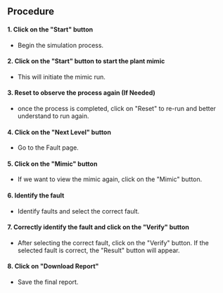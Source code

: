 ## Procedure

#### 1.	Click on the "Start" button
- Begin the simulation process.

#### 2.	Click on the "Start" button to start the plant mimic
- This will initiate the mimic run.

#### 3.	Reset to observe the process again (If Needed)
- once the process is completed, click on "Reset" to re-run and better understand to run again.

#### 4.	Click on the "Next Level" button
- Go to the Fault page.

#### 5.	Click on the "Mimic" button
- If we want to view the mimic again, click on the "Mimic" button.

#### 6.	Identify the fault
- Identify faults and select the correct fault.

#### 7.	Correctly identify the fault and click on the "Verify" button
- After selecting the correct fault, click on the "Verify" button. If the selected fault is correct, the "Result" button will appear.

#### 8.	Click on "Download Report"
- Save the final report.